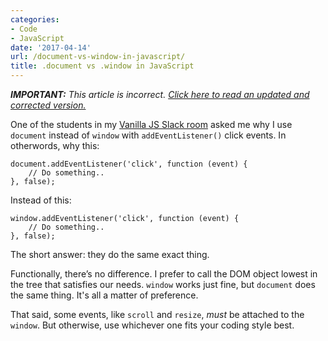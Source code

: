 ```yaml
---
categories:
- Code
- JavaScript
date: '2017-04-14'
url: /document-vs-window-in-javascript/
title: .document vs .window in JavaScript
---
```


*__IMPORTANT:__ This article is incorrect. [Click here to read an updated and corrected version.](/you-should-always-attach-your-vanilla-js-click-events-to-the-window/)*

One of the students in my <a href="https://gomakethings.com/guides/">Vanilla JS Slack room</a> asked me why I use <code>document</code> instead of <code>window</code> with <code>addEventListener()</code> click events. In otherwords, why this:

<pre><code class="lang-javascript">document.addEventListener('click', function (event) {
    // Do something..
}, false);
</code></pre>

Instead of this:

<pre><code class="lang-javascript">window.addEventListener('click', function (event) {
    // Do something..
}, false);
</code></pre>

The short answer: they do the same exact thing.

Functionally, there’s no difference. I prefer to call the DOM object lowest in the tree that satisfies our needs. <code>window</code> works just fine, but <code>document</code> does the same thing. It's all a matter of preference.

That said, some events, like <code>scroll</code> and <code>resize</code>, <em>must</em> be attached to the <code>window</code>. But otherwise, use whichever one fits your coding style best.